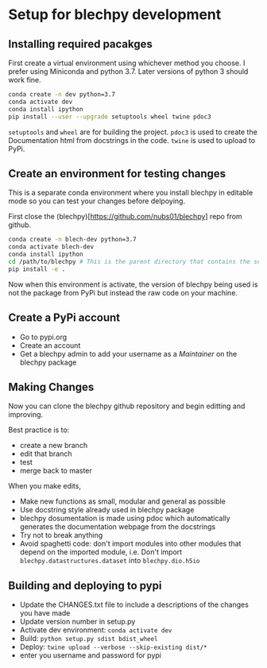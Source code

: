# Setup for blechpy development

## Installing required pacakges

First create a virtual environment using whichever method you choose. I prefer using Miniconda and python 3.7. Later versions of python 3 should work fine. 

```bash
conda create -n dev python=3.7
conda activate dev
conda install ipython
pip install --user --upgrade setuptools wheel twine pdoc3
```

`setuptools` and `wheel` are for building the project. 
`pdoc3` is used to create the Documentation html from docstrings in the code.
`twine` is used to upload to PyPi.

## Create an environment for testing changes
This is a separate conda environment where you install blechpy in editable mode so you can test your changes before delpoying. 

First close the (blechpy)[https://github.com/nubs01/blechpy] repo from github.
```bash
conda create -n blech-dev python=3.7
conda activate blech-dev
conda install ipython
cd /path/to/blechpy # This is the parent directory that contains the setup.py file
pip install -e .
```

Now when this environment is activate, the version of blechpy being used is not the package from PyPi but instead the raw code on your machine. 

## Create a PyPi account

- Go to pypi.org
- Create an account
- Get a blechpy admin to add your username as a *Maintainer* on the blechpy package

## Making Changes

Now you can clone the blechpy github repository and begin editting and improving. 

Best practice is to: 
- create a new branch 
- edit that branch
- test
- merge back to master

When you make edits,
- Make new functions as small, modular and general as possible
- Use docstring style already used in blechpy package 
 - blechpy dosumentation is made using pdoc which automatically generates the documentation webpage from the docstrings
- Try not to break anything
- Avoid spaghetti code: don't import modules into other modules that depend on the imported module, i.e. Don't import `blechpy.datastructures.dataset` into `blechpy.dio.h5io`

## Building and deploying to pypi

- Update the CHANGES.txt file to include a descriptions of the changes you have made
- Update version number in setup.py
- Activate dev environment: `conda activate dev` 
- Build: `python setup.py sdist bdist_wheel`
- Deploy: `twine upload --verbose --skip-existing dist/*`
 - enter you username and password for pypi
